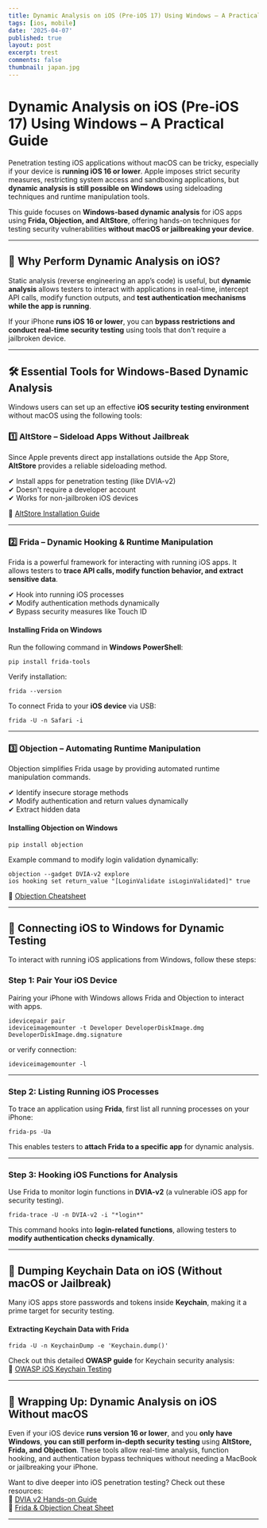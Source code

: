 ```yaml
---
title: Dynamic Analysis on iOS (Pre-iOS 17) Using Windows – A Practical Guide
tags: [ios, mobile]
date: '2025-04-07'
published: true
layout: post
excerpt: trest
comments: false
thumbnail: japan.jpg
---
```



# **Dynamic Analysis on iOS (Pre-iOS 17) Using Windows – A Practical Guide**  

Penetration testing iOS applications without macOS can be tricky, especially if your device is **running iOS 16 or lower**. Apple imposes strict security measures, restricting system access and sandboxing applications, but **dynamic analysis is still possible on Windows** using sideloading techniques and runtime manipulation tools.  

This guide focuses on **Windows-based dynamic analysis** for iOS apps using **Frida, Objection, and AltStore**, offering hands-on techniques for testing security vulnerabilities **without macOS or jailbreaking your device**.  

---

## **🔹 Why Perform Dynamic Analysis on iOS?**  
Static analysis (reverse engineering an app’s code) is useful, but **dynamic analysis** allows testers to interact with applications in real-time, intercept API calls, modify function outputs, and **test authentication mechanisms while the app is running**.  

If your iPhone **runs iOS 16 or lower**, you can **bypass restrictions and conduct real-time security testing** using tools that don't require a jailbroken device.  

---

## **🛠 Essential Tools for Windows-Based Dynamic Analysis**  
Windows users can set up an effective **iOS security testing environment** without macOS using the following tools:  

### **1️⃣ AltStore – Sideload Apps Without Jailbreak**  
Since Apple prevents direct app installations outside the App Store, **AltStore** provides a reliable sideloading method.  

✔ Install apps for penetration testing (like DVIA-v2)  
✔ Doesn't require a developer account  
✔ Works for non-jailbroken iOS devices  

🔗 [AltStore Installation Guide](https://faq.altstore.io/getting-started/how-to-install-altstore-windows)  

---

### **2️⃣ Frida – Dynamic Hooking & Runtime Manipulation**  
Frida is a powerful framework for interacting with running iOS apps. It allows testers to **trace API calls, modify function behavior, and extract sensitive data**.  

✔ Hook into running iOS processes  
✔ Modify authentication methods dynamically  
✔ Bypass security measures like Touch ID  

#### **Installing Frida on Windows**  
Run the following command in **Windows PowerShell**:  
```shell
pip install frida-tools
```
Verify installation:  
```shell
frida --version
```
To connect Frida to your **iOS device** via USB:  
```shell
frida -U -n Safari -i
```

---

### **3️⃣ Objection – Automating Runtime Manipulation**  
Objection simplifies Frida usage by providing automated runtime manipulation commands.  

✔ Identify insecure storage methods  
✔ Modify authentication and return values dynamically  
✔ Extract hidden data  

#### **Installing Objection on Windows**  
```shell
pip install objection
```
Example command to modify login validation dynamically:  
```shell
objection --gadget DVIA-v2 explore
ios hooking set return_value "[LoginValidate isLoginValidated]" true
```

🔗 [Objection Cheatsheet](https://redfoxsec.com/blog/ios-pen-testing-with-objection-mastering-vulnerabilities/)  

---

## **📡 Connecting iOS to Windows for Dynamic Testing**  
To interact with running iOS applications from Windows, follow these steps:  

### **Step 1: Pair Your iOS Device**
Pairing your iPhone with Windows allows Frida and Objection to interact with apps.  
```shell
idevicepair pair
ideviceimagemounter -t Developer DeveloperDiskImage.dmg DeveloperDiskImage.dmg.signature
```
or verify connection:  
```shell
ideviceimagemounter -l
```

---

### **Step 2: Listing Running iOS Processes**
To trace an application using **Frida**, first list all running processes on your iPhone:  
```shell
frida-ps -Ua
```
This enables testers to **attach Frida to a specific app** for dynamic analysis.  

---

### **Step 3: Hooking iOS Functions for Analysis**  
Use Frida to monitor login functions in **DVIA-v2** (a vulnerable iOS app for security testing).  
```shell
frida-trace -U -n DVIA-v2 -i "*login*"
```
This command hooks into **login-related functions**, allowing testers to **modify authentication checks dynamically**.  

---

## **🔐 Dumping Keychain Data on iOS (Without macOS or Jailbreak)**  
Many iOS apps store passwords and tokens inside **Keychain**, making it a prime target for security testing.  

#### **Extracting Keychain Data with Frida**
```shell
frida -U -n KeychainDump -e 'Keychain.dump()'
```
Check out this detailed **OWASP guide** for Keychain security analysis:  
🔗 [OWASP iOS Keychain Testing](https://mas.owasp.org/MASTG/techniques/ios/MASTG-TECH-0061/)  

---

## **🚀 Wrapping Up: Dynamic Analysis on iOS Without macOS**  
Even if your iOS device **runs version 16 or lower**, and you **only have Windows**, **you can still perform in-depth security testing** using **AltStore, Frida, and Objection**. These tools allow real-time analysis, function hooking, and authentication bypass techniques without needing a MacBook or jailbreaking your iPhone.  

Want to dive deeper into iOS penetration testing? Check out these resources:  
📌 [DVIA v2 Hands-on Guide](https://payatu.com/blog/n00bs-approach-solving-dvia-v2/)  
📌 [Frida & Objection Cheat Sheet](https://redfoxsec.com/blog/ios-pen-testing-with-objection-mastering-vulnerabilities/)  

---

